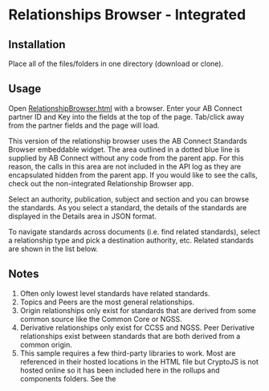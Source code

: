 # Relationships Browser - Integrated
## Installation
Place all of the files/folders in one directory (download or clone).

## Usage
Open [RelationshipBrowser.html](./RelationshipBrowser.html) with a browser.  Enter your AB Connect partner ID and Key into the fields at the top of the page.  Tab/click away from the partner
fields and the page will load.

This version of the relationship browser uses the AB Connect Standards Browser embeddable widget.  The area outlined in a dotted blue line is supplied by AB Connect without any code from
the parent app.  For this reason, the calls in this area are not included in the API log as they are encapsulated hidden from the parent app.  If you would like to see the calls, check out
the non-integrated Relationship Browser app.

Select an authority, publication, subject and section and you can browse the standards.  As you select a standard, the details of the standards are displayed in the Details area in
JSON format.

To navigate standards across documents (i.e. find related standards), select a relationship type and pick a destination authority, etc.  Related standards are shown in the list below.

## Notes
1. Often only lowest level standards have related standards.
2. Topics and Peers are the most general relationships.
3. Origin relationships only exist for standards that are derived from some common source like the Common Core or NGSS.
4. Derivative relationships only exist for CCSS and NGSS.  Peer Derivative relationships exist between standards that are both derived from a common origin.
5. This sample requires a few third-party libraries to work. Most are referenced in their hosted locations in the HTML file but CryptoJS is not hosted online so it has been included here
in the rollups and components folders. See the <script> statements at the top of the HTML file for details on the location of the project and licensing.

## Known Issues
1. Internet Explorer users will need to enable "cross domain" scripting.  To do this, go to Internet Options, Security, Custom Level, scroll down to "Miscellaneous" and set
"Access data sources across domains" to *Enable*.  Alternatively another browser.
